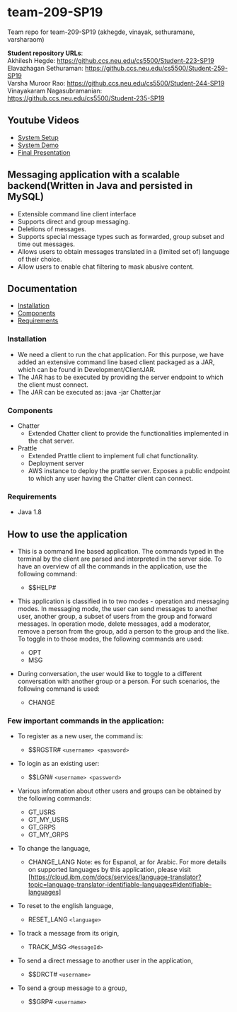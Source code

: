 # team-209-SP19
Team repo for team-209-SP19 (akhegde, vinayak, sethuramane, varsharaom) 

**Student repository URLs**:<br>
Akhilesh Hegde: https://github.ccs.neu.edu/cs5500/Student-223-SP19<br>
Elavazhagan Sethuraman: https://github.ccs.neu.edu/cs5500/Student-259-SP19<br>
Varsha Muroor Rao: https://github.ccs.neu.edu/cs5500/Student-244-SP19<br>
Vinayakaram Nagasubramanian: https://github.ccs.neu.edu/cs5500/Student-235-SP19<br>

## Youtube Videos
- [System Setup](https://youtu.be/N6ODQkEy_kQ)
- [System Demo](https://youtu.be/OxmLVMbMJ9s)
- [Final Presentation](https://youtu.be/lPfVFpD00o8)

## Messaging application with a scalable backend(Written in Java and persisted in MySQL)
- Extensible command line client interface
- Supports direct and group messaging.
- Deletions of messages.
- Supports special message types such as forwarded, group subset and time out messages.
- Allows users to obtain messages translated in a (limited set of) language of their choice.
- Allow users to enable chat filtering to mask abusive content.

## Documentation
- [Installation](#installation)
- [Components](#components)
- [Requirements](#requirements)

### Installation
* We need a client to run the chat application. For this purpose, we have added an extensive command line based client packaged as a JAR, which can be found in Development/ClientJAR.
* The JAR has to be executed by providing the server endpoint to which the client must connect.
* The JAR can be executed as: java -jar Chatter.jar <endpoint>

### Components
* Chatter
  * Extended Chatter client to provide the functionalities implemented in the chat server.
* Prattle
  * Extended Prattle client to implement full chat functionality.
  * Deployment server
  * AWS instance to deploy the prattle server. Exposes a public endpoint to which any user having the Chatter client can connect.
  
### Requirements
* Java 1.8

## How to use the application
* This is a command line based application. The commands typed in the terminal by the client are parsed and interpreted in the server side. To have an overview of all the commands in the application, use the following command:
  * $$HELP#
 
* This application is classified in to two modes - operation and messaging modes. In messaging mode, the user can send messages to another user, another group, a subset of users from the group and forward messages. In operation mode,  delete messages, add a moderator, remove a person from the group, add a person to the group and the like. To toggle in to those modes, the following commands are used:
  * OPT
  * MSG
* During conversation, the user would like to toggle to a different conversation with another group or a person. For such scenarios, the following command is used: 
   * CHANGE
   
### Few important commands in the application:
* To register as a new user, the command is:
  * $$RGSTR# `<username> <password>`
 
* To login as an existing user:
  * $$LGN# `<username> <password>`
 
* Various information about other users and groups can be obtained by the following commands:
  * GT_USRS
  * GT_MY_USRS
  * GT_GRPS
  * GT_MY_GRPS
           
* To change the language,
  * CHANGE_LANG <language>
   Note: es for Espanol, ar for Arabic. For more details on supported languages by this application, please visit 
 [https://cloud.ibm.com/docs/services/language-translator?topic=language-translator-identifiable-languages#identifiable-languages] 
 
* To reset to the english language,
  * RESET_LANG `<language>`
 
* To track a message from its origin, 
  * TRACK_MSG `<MessageId>`
 
* To send a direct message to another user in the application,
  * $$DRCT# `<username>`
 
* To send a group message to a group,
  * $$GRP# `<username>` 
